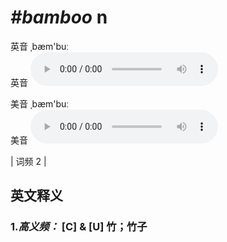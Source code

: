 # ***\#bamboo*** n
英音 ˌbæm'buː  
英音
<audio src="./media/bamboo-B.aac" controls="controls"></audio>

美音 ˌbæm'buː  
美音
<audio src="./media/bamboo.aac" controls="controls"></audio>



| 词频 2 |  

英文释义
---
### 1.*高义频：* **[C] & [U] 竹；竹子**  


